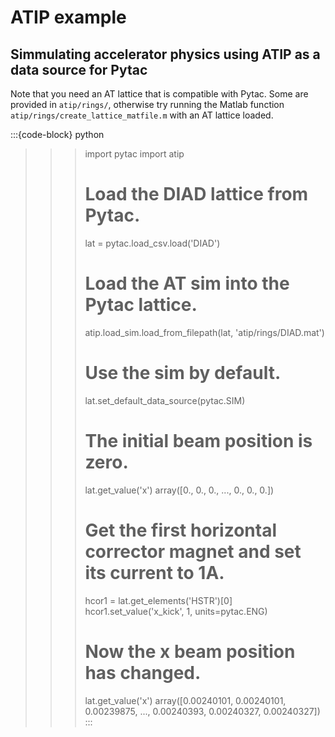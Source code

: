 # ATIP example

## Simmulating accelerator physics using ATIP as a data source for Pytac

Note that you need an AT lattice that is compatible with Pytac. Some are provided
in ``atip/rings/``, otherwise try running the Matlab function
``atip/rings/create_lattice_matfile.m`` with an AT lattice loaded.

:::{code-block} python

>>> import pytac
>>> import atip
>>> # Load the DIAD lattice from Pytac.
>>> lat = pytac.load_csv.load('DIAD')
>>> # Load the AT sim into the Pytac lattice.
>>> atip.load_sim.load_from_filepath(lat, 'atip/rings/DIAD.mat')
>>> # Use the sim by default.
>>> lat.set_default_data_source(pytac.SIM)
>>> # The initial beam position is zero.
>>> lat.get_value('x')
array([0., 0., 0., ..., 0., 0., 0.])
>>> # Get the first horizontal corrector magnet and set its current to 1A.
>>> hcor1 = lat.get_elements('HSTR')[0]
>>> hcor1.set_value('x_kick', 1, units=pytac.ENG)
>>> # Now the x beam position has changed.
>>> lat.get_value('x')
array([0.00240101, 0.00240101, 0.00239875, ..., 0.00240393, 0.00240327,
        0.00240327])
:::
